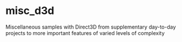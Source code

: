# misc_d3d
Miscellaneous samples with Direct3D from supplementary day-to-day projects to more important features of varied levels of complexity
